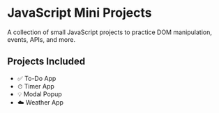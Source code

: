 # JavaScript Mini Projects

A collection of small JavaScript projects to practice DOM manipulation, events, APIs, and more.

## Projects Included

- ✅ To-Do App
- ⏱ Timer App
- 💡 Modal Popup
- ☁️ Weather App
